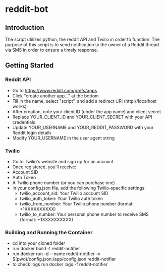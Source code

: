 # reddit-bot

## Introduction
The script utilizes python, the reddit API and Twilio in order to function. The purpose of this script is to send notification to the owner of a Reddit thread via SMS in order to ensure a timely response.

## Getting Started

### Reddit API

- Go to https://www.reddit.com/prefs/apps
- Click "create another app..." at the bottom
- Fill in the name, select "script", and add a redirect URI (http://localhost works)
- After creation, note your client ID (under the app name) and client secret
- Replace YOUR_CLIENT_ID and YOUR_CLIENT_SECRET with your API credentials
- Update YOUR_USERNAME and YOUR_REDDIT_PASSWORD with your Reddit login details
- Modify YOUR_USERNAME in the user agent string

### Twilio

- Go to Twilio's website and sign up for an account
- Once registered, you'll receive:
- Account SID
- Auth Token
- A Twilio phone number (or you can purchase one)
- In your config.json file, add the following Twilio-specific settings:
  - twilio_account_sid: Your Twilio account SID
  - twilio_auth_token: Your Twilio auth token
  - twilio_from_number: Your Twilio phone number (format: +1XXXXXXXXXX)
  - twilio_to_number: Your personal phone number to receive SMS (format: +1XXXXXXXXXX)
 
### Building and Running the Container

- cd into your cloned folder
- run docker build -t reddit-notifier .
- run docker run -d --name reddit-notifier -v $(pwd)/config.json:/app/config.json reddit-notifier
- to check logs run docker logs -f reddit-notifier
